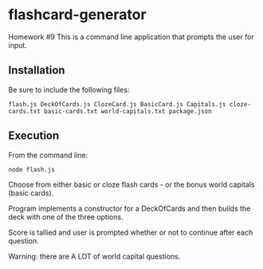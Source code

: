 # flashcard-generator
Homework #9
This is a command line application that prompts the user for input.

## Installation

Be sure to include the following files:
```console
flash.js DeckOfCards.js ClozeCard.js BasicCard.js Capitals.js cloze-cards.txt basic-cards.txt world-capitals.txt package.json
```

## Execution

From the command line:
```console
node flash.js
```
Choose from either basic or cloze flash cards - or the bonus world capitals (basic cards).

Program implements a constructor for a DeckOfCards and then builds the deck with one of the three options.

Score is tallied and user is prompted whether or not to continue after each question.

Warning: there are A LOT of world capital questions.
